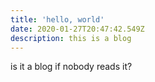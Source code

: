 ```yaml
---
title: 'hello, world'
date: 2020-01-27T20:47:42.549Z
description: this is a blog
---
```

is it a blog if nobody reads it?
